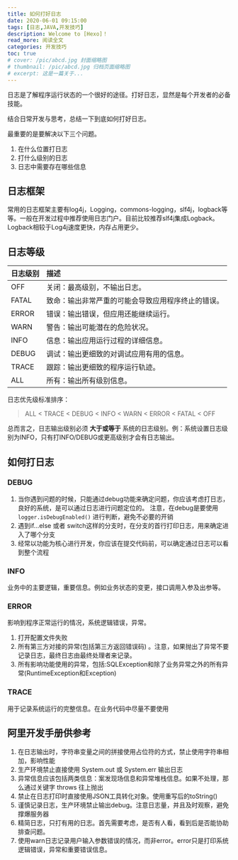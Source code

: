 ```yaml
---
title: 如何打好日志
date: 2020-06-01 09:15:00
tags: [日志,JAVA,开发技巧]
description: Welcome to [Hexo]！
read_more: 阅读全文
categories: 开发技巧
toc: true
# cover: /pic/abcd.jpg 封面缩略图
# thumbnail: /pic/abcd.jpg 归档页面缩略图
# excerpt: 这是一篇关于...
---
```


<!-- {% img /pic/abcd.jpg "Image title" %} -->


日志是了解程序运行状态的一个很好的途径。打好日志，显然是每个开发者的必备技能。

结合日常开发与思考，总结一下到底如何打好日志。

最重要的是要解决以下三个问题。

1. 在什么位置打日志
2. 打什么级别的日志
3. 日志中需要存在哪些信息

<!-- more -->

## 日志框架

常用的日志框架主要有log4j，Logging，commons-logging，slf4j，logback等等。一般在开发过程中推荐使用日志门户。目前比较推荐slf4j集成Logback。Logback相较于Log4j速度更快，内存占用更少。

## 日志等级

| 日志级别 | 描述                                               |
| :------- | :------------------------------------------------- |
| OFF      | 关闭：最高级别，不输出日志。                       |
| FATAL    | 致命：输出非常严重的可能会导致应用程序终止的错误。 |
| ERROR    | 错误：输出错误，但应用还能继续运行。               |
| WARN     | 警告：输出可能潜在的危险状况。                     |
| INFO     | 信息：输出应用运行过程的详细信息。                 |
| DEBUG    | 调试：输出更细致的对调试应用有用的信息。           |
| TRACE    | 跟踪：输出更细致的程序运行轨迹。                   |
| ALL      | 所有：输出所有级别信息。                           |

日志优先级标准排序：

> ALL < TRACE < DEBUG < INFO < WARN < ERROR < FATAL < OFF

总而言之，日志输出级别必须 **大于或等于** 系统的日志级别。例：系统设置日志级别为INFO，只有打INFO/DEBUG或更高级别才会有日志输出。

## 如何打日志

### DEBUG

1. 当你遇到问题的时候，只能通过debug功能来确定问题，你应该考虑打日志，良好的系统，是可以通过日志进行问题定位的。  注意，在debug是要使用``logger.isDebugEnabled()`` 进行判断，避免不必要的开销
2. 遇到if…else 或者 switch这样的分支时，在分支的首行打印日志，用来确定进入了哪个分支  
3. 经常以功能为核心进行开发，你应该在提交代码前，可以确定通过日志可以看到整个流程

### INFO

业务中的主要逻辑，重要信息。例如业务状态的变更，接口调用入参及出参等。

### ERROR

影响到程序正常运行的情况，系统逻辑错误，异常。

1. 打开配置文件失败 
2. 所有第三方对接的异常(包括第三方返回错误码)  。注意，如果抛出了异常不要记录日志，最终日志由最终处理者来记录。
3. 所有影响功能使用的异常，包括:SQLException和除了业务异常之外的所有异常(RuntimeException和Exception)

### TRACE

用于记录系统运行的完整信息。在业务代码中尽量不要使用


## 阿里开发手册供参考

1. 在日志输出时，字符串变量之间的拼接使用占位符的方式，禁止使用字符串相加，影响性能
2. 生产环境禁止直接使用 System.out 或 System.err 输出日志
3. 异常信息应该包括两类信息：案发现场信息和异常堆栈信息。如果不处理，那么通过关键字 throws 往上抛出
4. 禁止在日志打印时直接使用JSON工具转化对象。使用重写后的toString()
5. 谨慎记录日志，生产环境禁止输出debug。注意日志量，并且及时观察，避免撑爆服务器
6. 精简日志，只打有用的日志。首先需要考虑，是否有人看，看到后是否能协助排查问题。
7. 使用warn日志记录用户输入参数错误的情况，而非error。error只是打印系统逻辑错误，异常和重要错误信息。

